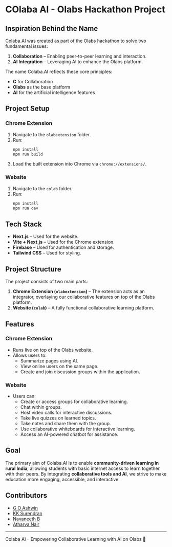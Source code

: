 # COlaba AI - Olabs Hackathon Project

## Inspiration Behind the Name
Colaba.AI was created as part of the Olabs hackathon to solve two fundamental issues:
1. **Collaboration** – Enabling peer-to-peer learning and interaction.
2. **AI Integration** – Leveraging AI to enhance the Olabs platform.

The name Colaba.AI reflects these core principles:

- **C** for Collaboration
- **Olabs** as the base platform
- **AI** for the artificial intelligence features

## Project Setup
### Chrome Extension
1. Navigate to the `olabextension` folder.
2. Run:
   ```sh
   npm install
   npm run build
   ```
3. Load the built extension into Chrome via `chrome://extensions/`.

### Website
1. Navigate to the `colab` folder.
2. Run:
   ```sh
   npm install
   npm run dev
   ```

## Tech Stack
- **Next.js** – Used for the website.
- **Vite + Next.js** – Used for the Chrome extension.
- **Firebase** – Used for authentication and storage.
- **Tailwind CSS** – Used for styling.

## Project Structure
The project consists of two main parts:
1. **Chrome Extension (`olabextension`)** – The extension acts as an integrator, overlaying our collaborative features on top of the Olabs platform.
2. **Website (`colab`)** – A fully functional collaborative learning platform.

## Features
### Chrome Extension
- Runs live on top of the Olabs website.
- Allows users to:
  - Summarize pages using AI.
  - View online users on the same page.
  - Create and join discussion groups within the application.

### Website
- Users can:
  - Create or access groups for collaborative learning.
  - Chat within groups.
  - Host video calls for interactive discussions.
  - Take live quizzes on learned topics.
  - Take notes and share them with the group.
  - Use collaborative whiteboards for interactive learning.
  - Access an AI-powered chatbot for assistance.

## Goal
The primary aim of Colaba.AI is to enable **community-driven learning in rural India**, allowing students with basic internet access to learn together with their peers. By integrating **collaborative tools and AI**, we strive to make education more engaging, accessible, and interactive.

## Contributors
- [G O Ashwin](https://github.com/ashwinpraveengo)
- [KK Surendran](https://github.com/KKSurendran06)
- [Navaneeth B](https://github.com/navaneeth0041)
- [Atharva Nair](https://github.com/AtharvaNair04)

---
Colaba AI – Empowering Collaborative Learning with AI on Olabs 🚀

